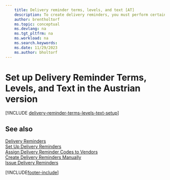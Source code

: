 ```yaml
---
    title: Delivery reminder terms, levels, and text [AT]
    description: To create delivery reminders, you must perform certain setup tasks in the Austrian version.
    author: brentholtorf
    ms.topic: conceptual
    ms.devlang: na
    ms.tgt_pltfrm: na
    ms.workload: na
    ms.search.keywords:
    ms.date: 11/29/2023
    ms.author: bholtorf
---
```


# Set up Delivery Reminder Terms, Levels, and Text in the Austrian version

[!INCLUDE [delivery-reminder-terms-levels-text-setup](../includes/ATCHDE/delivery-reminder-terms-levels-text-setup.md)]

## See also

[Delivery Reminders](delivery-reminders.md)  
[Set Up Delivery Reminders](how-to-set-up-delivery-reminders.md)  
[Assign Delivery Reminder Codes to Vendors](how-to-assign-delivery-reminder-codes-to-vendors.md)  
[Create Delivery Reminders Manually](how-to-create-delivery-reminders-manually.md)  
[Issue Delivery Reminders](how-to-issue-delivery-reminders.md)  


[!INCLUDE[footer-include](../../includes/footer-banner.md)]